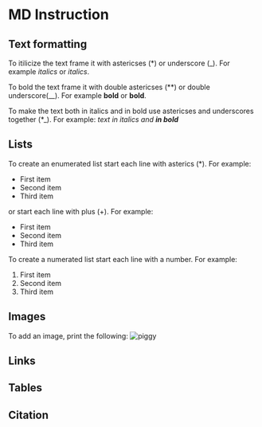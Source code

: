 # MD Instruction
## Text formatting
To itilicize the text frame it with astericses (*) or underscore (_). For example *italics* or _italics_.

To bold the text frame it with double astericses (**) or double underscore(__). For example **bold** or __bold__.

To make the text both in italics and in bold use astericses and underscores together (*_). For example:
*text in italics and __in bold__*

## Lists
To create an enumerated list start each line with asterics (*). For example:
* First item
* Second item
* Third item

or start each line with plus (+). For example:
+ First item
+ Second item
+ Third item

To create a numerated list start each line with a number. For example:
1. First item
2. Second item
3. Third item

## Images
To add an image, print the following:
![piggy](guinea_pig.jpeg)

## Links
## Tables
## Citation

